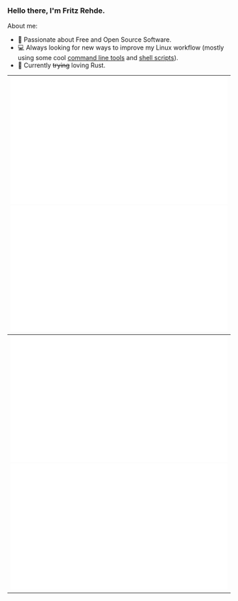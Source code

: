 ### Hello there, I'm Fritz Rehde.

About me:
- :penguin: Passionate about Free and Open Source Software.
- :computer: Always looking for new ways to improve my Linux workflow (mostly using some cool [command line tools](https://github.com/fritzrehde/config) and [shell scripts](https://github.com/fritzrehde/.scripts)).
- :crab: Currently <strike>trying</strike> loving Rust.

|![Fritz Rehde's GitHub Statistics](https://github.com/fritzrehde/stats/blob/generated/overview.svg#gh-light-mode-only) ![Fritz Rehde's GitHub Statistics](https://github.com/fritzrehde/stats/blob/generated/overview-dark.svg#gh-dark-mode-only)|
|:--:|
|![Languages Used (by File Size)](https://github.com/fritzrehde/stats/blob/generated/languages.svg#gh-light-mode-only) ![Languages Used (by File Size)](https://github.com/fritzrehde/stats/blob/generated/languages-dark.svg#gh-dark-mode-only)|
